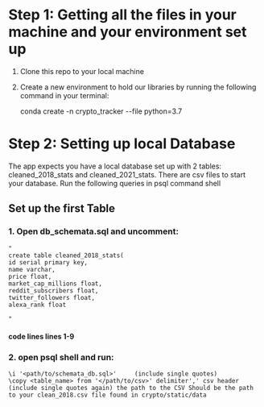 # Step 1: Getting all the files in your machine and your environment set up

1. Clone this repo to your local machine
2. Create a new environment to hold our libraries by running the following command in your terminal: 

    conda create -n crypto_tracker --file <path to requirements.txt file you just cloned> python=3.7

# Step 2: Setting up local Database

The app expects you have a local database set up with 2 tables: cleaned_2018_stats and cleaned_2021_stats. There are csv files to start your database. Run the following queries in psql command shell

## Set up the first Table
### 1. Open db_schemata.sql and uncomment:
    " 
    create table cleaned_2018_stats(
	id serial primary key,
	name varchar,
	price float,
	market_cap_millions float,
	reddit_subscribers float,
	twitter_followers float,
	alexa_rank float

    " 
####  code lines lines 1-9

### 2. open psql shell and run: 
    \i '<path/to/schemata_db.sql>'     (include single quotes)
    \copy <table_name> from '</path/to/csv>' delimiter',' csv header         (include single quotes again) the path to the CSV Should be the path to your clean_2018.csv file found in crypto/static/data

